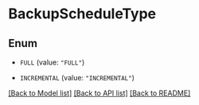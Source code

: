 # BackupScheduleType

## Enum


* `FULL` (value: `"FULL"`)

* `INCREMENTAL` (value: `"INCREMENTAL"`)


[[Back to Model list]](../README.md#documentation-for-models) [[Back to API list]](../README.md#documentation-for-api-endpoints) [[Back to README]](../README.md)


